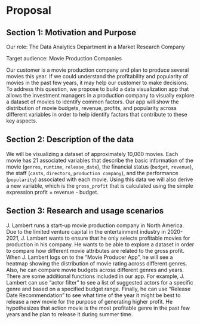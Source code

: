 # Proposal

## Section 1: Motivation and Purpose

Our role: The Data Analytics Department in a Market Research Company

Target audience: Movie Production Companies

Our customer is a movie production company and plan to produce several movies this year. If we could understand the profitability and popularity of movies in the past few years, it may help our customer to make decisions. To address this question, we propose to build a data visualization app that allows the investment managers in a production company to visually explore a dataset of movies to identify common factors. Our app will show the distribution of movie budgets, revenue, profits, and popularity across different variables in order to help identify factors that contribute to these key aspects.

## Section 2: Description of the data

We will be visualizing a dataset of approximately 10,000 movies. Each movie has 21 associated variables that describe the basic information of the movie (`genres`, `runtime`, `release_date`), the financial status (`budget`, `revenue`), the staff (`casts`, `directors`, `production company`), and the performance (`popularity`) associated with each movie. Using this data we will also derive a new variable, which is the `gross_profit` that is calculated using the simple expression profit = revenue - budget.

## Section 3: Research and usage scenarios

J. Lambert runs a start-up movie production company in North America. Due to the limited venture capital in the entertainment industry in 2020-2021, J. Lambert wants to ensure that he only selects profitable movies for production in his company. He wants to be able to explore a dataset in order to compare how different movie attributes are related to the gross profit. When J. Lambert logs on to the “Movie Producer App”, he will see a heatmap showing the distribution of movie rating across different genres. Also, he can compare movie budgets across different genres and years. There are some additional functions included in our app. For example, J. Lambert can use “actor filter” to see a list of suggested actors for a specific genre and based on a specified budget range. Finally, he can use “Release Date Recommendation” to see what time of the year it might be best to release a new movie for the purpose of generating higher profit. He hypothesizes that action movie is the most profitable genre in the past few years and he plan to release it during summer time.
